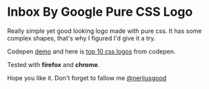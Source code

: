 # Inbox By Google Pure CSS Logo

Really simple yet good looking logo made with pure css. It has some complex shapes, that's why I figured I'd give it a try.

Codepen [demo](http://codepen.io/nerijusgood/pen/bNpvpE "codepen pure css logo") and here is [top 10 css logos](https://www.nerijusgood.com/coding/top-10-codepen-logos-pure-css/ "inbox css pure css") from codepen.

Tested with **firefox** and **chrome**.

Hope you like it. Don't forget to fallow me [@nerijusgood](https://twitter.com/nerijusgood "nerijusgood twitter")


